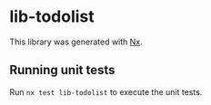 # lib-todolist

This library was generated with [Nx](https://nx.dev).

## Running unit tests

Run `nx test lib-todolist` to execute the unit tests.
